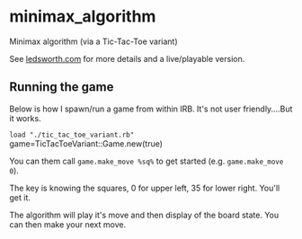 minimax_algorithm
=================

Minimax algorithm (via a Tic-Tac-Toe variant) 

See [ledsworth.com](http://www.ledsworth.com/samples/minimax_algorithm) for more details and a live/playable version.

Running the game
----------------
Below is how I spawn/run a game from within IRB.  It's not user friendly....But it works.

`load "./tic_tac_toe_variant.rb"  
`game=TicTacToeVariant::Game.new(true)

You can them call `game.make_move %sq%` to get started (e.g. `game.make_move 0`).  

The key is knowing the squares, 0 for upper left, 35 for lower right.  You'll get it.  

The algorithm will play it's move and then display of the board state.  You can then make your next move.
